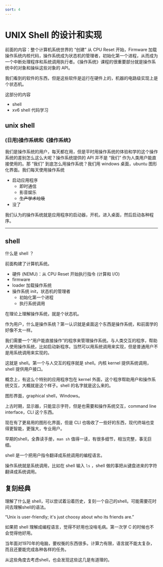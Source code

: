 ```yaml
---
sort: 4
---
```

# UNIX Shell 的设计和实现

前面的内容：整个计算机系统世界的 “创建” 从 CPU Reset 开始，Firmware 加载操作系统内核代码，操作系统成为状态机的管理者，初始化第一个进程，从而成为一个中断处理程序和系统调用执行者。《操作系统》课程的很重要部分就是操作系统中的对象和操纵这些对象的 API。

我们看到的软件的东西，但是这些软件是运行在硬件上的，机器的电路级实现上是个状态机。

这部分的内容
- shell
- xv6 shell 代码学习

## unix shell

### (日用)操作系统和《操作系统》

我们是操作系统的用户，每天都在用，但是平时用操作系统的体验和学的这个操作系统的差别怎么这么大呢？操作系统提供的 API 并不是 “我们” 作为人类用户能直接使用的。那 “我们” 到底怎么用操作系统？我们用 windows 桌面，ubuntu 图形化界面。我们每天使用操作系统
- 启动应用程序
  - 即时通信
  - 影音娱乐
  - ~~生产学术垃圾~~
- 没了

我们认为的操作系统就是应用程序的启动器，开机，进入桌面，然后启动各种程序。

---



## shell

什么是 shell ？

前面构建了计算机系统。
- 硬件 (NEMU)：从 CPU Reset 开始执行指令 (计算和 I/O)
- firmware
- loader 加载操作系统
- 操作系统 init，状态机的管理者
  - 初始化第一个进程
  - 执行系统调用

在理论上理解操作系统，就是个状态机。

作为用户，什么是操作系统？第一认识就是桌面这个东西是操作系统，和前面学的好像不太一样。

我们需要一个“用户能直接操作”的程序来管理操作系统。与人类交互的程序，帮助人使用操作系统，比如启动新程序。当然可以用系统调用来实现，但是普通用户不是用系统调用来实现的。

这就是 shell。第一个与人交互的程序就是 shell。内核 kernel 提供系统调用，shell 提供用户接口。

概念上，有这么个特别的应用程序包在 kernel 外面，这个程序帮助用户和操作系统交互，大概就是这个样子。shell 的名字就是这么来的。

图形界面，graphical shell，Windows。

上古时期，显示器，只能显示字符，但是也需要和操作系统交互，command line interface，CLI 这个东西。

现在有了更易用的图形化界面，但是 CLI 也吸收了一些好的东西，现代终端也变得更智能，更强大，专业用户。

早期的shell，全靠读手册，`man sh` 值得一读，有很多细节，相当完整，事无巨细。

shell 是一个把用户指令翻译成系统调用的编程语言。

操作系统就是系统调用，比如在 shell 输入 `ls` ，shell 做的事把从键盘进来的字符翻译成系统调用。


## 复刻经典

理解了什么是 shell，可以尝试着沿着历史，复刻一个自己的shell。可能需要花时间去理解shell的语法。

“Unix is user-friendly; it's just choosy about who its friends are.”

如果把 shell 理解成编程语言，觉得不好用也没啥毛病。第一次学 C 的时候也不会觉得他好用。

当年面对1970年的电脑，要权衡的东西很多。计算力有限，语言就不能太复杂，而且还要能完成各种各样的任务。

从这些角度去考虑shell，也会发现这些这几是有道理的。



